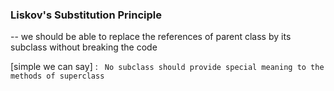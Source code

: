 ### Liskov's Substitution Principle 
-- we should be able to replace the references of parent class by its subclass without breaking the code


 [simple we can say] : ` No subclass should provide special meaning to the methods of superclass`